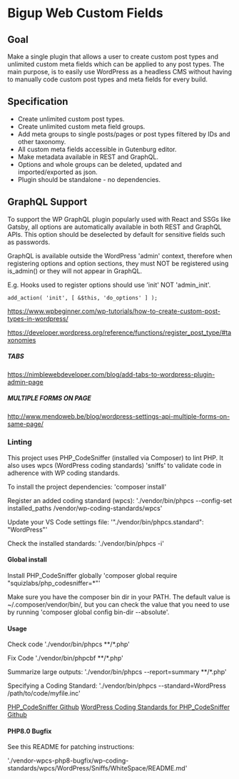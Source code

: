 # Bigup Web Custom Fields

## Goal

Make a single plugin that allows a user to create custom post types and unlimited custom meta fields
which can be applied to any post types. The main purpose, is to easily use WordPress as a headless
CMS without having to manually code custom post types and meta fields for every build.

## Specification

- Create unlimited custom post types.
- Create unlimited custom meta field groups.
- Add meta groups to single posts/pages or post types filtered by IDs and other taxonomy.
- All custom meta fields accessible in Gutenburg editor.
- Make metadata available in REST and GraphQL.
- Options and whole groups can be deleted, updated and imported/exported as json.
- Plugin should be standalone - no dependencies.

## GraphQL Support

To support the WP GraphQL plugin popularly used with React and SSGs like Gatsby, all options are
automatically available in both REST and GraphQL APIs. This option should be deselected by default
for sensitive fields such as passwords.

GraphQL is available outside the WordPress 'admin' context, therefore when registering options and
option sections, they must NOT be registered using is_admin() or they will not appear in GraphQL.

E.g. Hooks used to register options should use 'init' NOT 'admin_init'.

`add_action( 'init', [ &$this, 'do_options' ] );`

https://www.wpbeginner.com/wp-tutorials/how-to-create-custom-post-types-in-wordpress/

https://developer.wordpress.org/reference/functions/register_post_type/#taxonomies

##### TABS
https://nimblewebdeveloper.com/blog/add-tabs-to-wordpress-plugin-admin-page

##### MULTIPLE FORMS ON PAGE
http://www.mendoweb.be/blog/wordpress-settings-api-multiple-forms-on-same-page/


### Linting

This project uses PHP_CodeSniffer (installed via Composer) to lint PHP. It also uses wpcs (WordPress coding standards) 'sniffs' to validate code in adherence with WP coding standards.

To install the project dependencies:
'composer install'

Register an added coding standard (wpcs):
'./vendor/bin/phpcs --config-set installed_paths /vendor/wp-coding-standards/wpcs'

Update your VS Code settings file:
'"./vendor/bin/phpcs.standard": "WordPress"'

Check the installed standards:
'./vendor/bin/phpcs -i'

#### Global install

Install PHP_CodeSniffer globally
'composer global require "squizlabs/php_codesniffer=*"'

Make sure you have the composer bin dir in your PATH. The default value is ~/.composer/vendor/bin/, but you can check the value that you need to use by running 'composer global config bin-dir --absolute'.

#### Usage

Check code
'./vendor/bin/phpcs **/*.php'

Fix Code
'./vendor/bin/phpcbf **/*.php'

Summarize large outputs:
'./vendor/bin/phpcs --report=summary **/*.php'

Specifying a Coding Standard:
'./vendor/bin/phpcs --standard=WordPress /path/to/code/myfile.inc'

[PHP_CodeSniffer Github](https://github.com/squizlabs/PHP_CodeSniffer#installation)
[WordPress Coding Standards for PHP_CodeSniffer Github](https://github.com/WordPress/WordPress-Coding-Standards#installation)

#### PHP8.0 Bugfix

See this README for patching instructions:

'./vendor-wpcs-php8-bugfix/wp-coding-standards/wpcs/WordPress/Sniffs/WhiteSpace/README.md'
